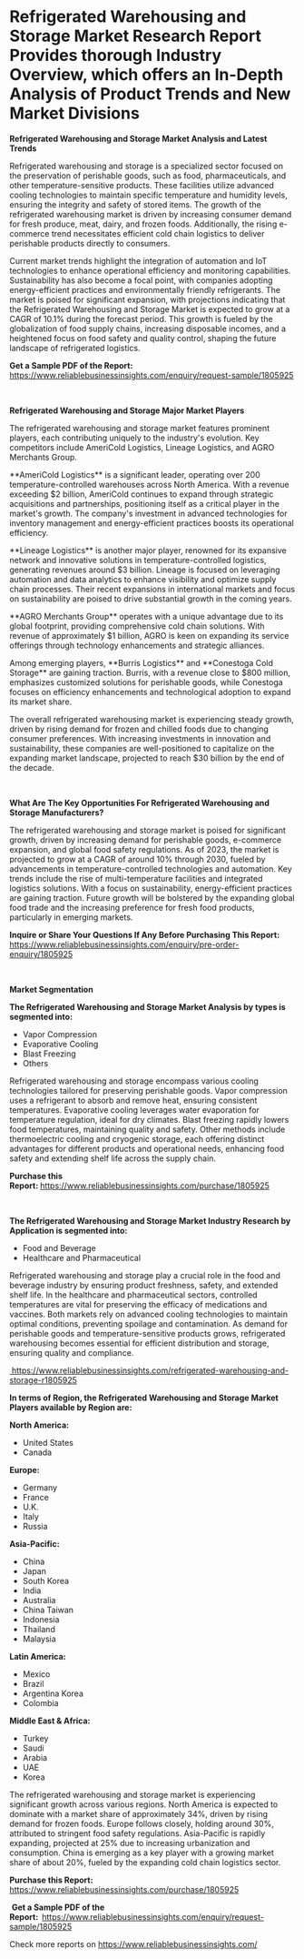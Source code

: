 <p><h1>Refrigerated Warehousing and Storage Market Research Report Provides thorough Industry Overview, which offers an In-Depth Analysis of Product Trends and New Market Divisions</h1></p><p><strong>Refrigerated Warehousing and Storage Market Analysis and Latest Trends</strong></p>
<p><p>Refrigerated warehousing and storage is a specialized sector focused on the preservation of perishable goods, such as food, pharmaceuticals, and other temperature-sensitive products. These facilities utilize advanced cooling technologies to maintain specific temperature and humidity levels, ensuring the integrity and safety of stored items. The growth of the refrigerated warehousing market is driven by increasing consumer demand for fresh produce, meat, dairy, and frozen foods. Additionally, the rising e-commerce trend necessitates efficient cold chain logistics to deliver perishable products directly to consumers.</p><p>Current market trends highlight the integration of automation and IoT technologies to enhance operational efficiency and monitoring capabilities. Sustainability has also become a focal point, with companies adopting energy-efficient practices and environmentally friendly refrigerants. The market is poised for significant expansion, with projections indicating that the Refrigerated Warehousing and Storage Market is expected to grow at a CAGR of 10.1% during the forecast period. This growth is fueled by the globalization of food supply chains, increasing disposable incomes, and a heightened focus on food safety and quality control, shaping the future landscape of refrigerated logistics.</p></p>
<p><strong>Get a Sample PDF of the Report:&nbsp;</strong> <a href="https://www.reliablebusinessinsights.com/enquiry/request-sample/1805925?utm_campaign=3007&utm_medium=2&utm_source=Github&utm_content=ia&utm_term=11032025&utm_id=refrigerated-warehousing-and-storage">https://www.reliablebusinessinsights.com/enquiry/request-sample/1805925</a></p>
<p>&nbsp;</p>
<p><strong>Refrigerated Warehousing and Storage Major Market Players</strong></p>
<p><p>The refrigerated warehousing and storage market features prominent players, each contributing uniquely to the industry's evolution. Key competitors include AmeriCold Logistics, Lineage Logistics, and AGRO Merchants Group.</p><p>**AmeriCold Logistics** is a significant leader, operating over 200 temperature-controlled warehouses across North America. With a revenue exceeding $2 billion, AmeriCold continues to expand through strategic acquisitions and partnerships, positioning itself as a critical player in the market's growth. The company's investment in advanced technologies for inventory management and energy-efficient practices boosts its operational efficiency.</p><p>**Lineage Logistics** is another major player, renowned for its expansive network and innovative solutions in temperature-controlled logistics, generating revenues around $3 billion. Lineage is focused on leveraging automation and data analytics to enhance visibility and optimize supply chain processes. Their recent expansions in international markets and focus on sustainability are poised to drive substantial growth in the coming years.</p><p>**AGRO Merchants Group** operates with a unique advantage due to its global footprint, providing comprehensive cold chain solutions. With revenue of approximately $1 billion, AGRO is keen on expanding its service offerings through technology enhancements and strategic alliances.</p><p>Among emerging players, **Burris Logistics** and **Conestoga Cold Storage** are gaining traction. Burris, with a revenue close to $800 million, emphasizes customized solutions for perishable goods, while Conestoga focuses on efficiency enhancements and technological adoption to expand its market share.</p><p>The overall refrigerated warehousing market is experiencing steady growth, driven by rising demand for frozen and chilled foods due to changing consumer preferences. With increasing investments in innovation and sustainability, these companies are well-positioned to capitalize on the expanding market landscape, projected to reach $30 billion by the end of the decade.</p></p>
<p>&nbsp;</p>
<p><strong>What Are The Key Opportunities For Refrigerated Warehousing and Storage Manufacturers?</strong></p>
<p><p>The refrigerated warehousing and storage market is poised for significant growth, driven by increasing demand for perishable goods, e-commerce expansion, and global food safety regulations. As of 2023, the market is projected to grow at a CAGR of around 10% through 2030, fueled by advancements in temperature-controlled technologies and automation. Key trends include the rise of multi-temperature facilities and integrated logistics solutions. With a focus on sustainability, energy-efficient practices are gaining traction. Future growth will be bolstered by the expanding global food trade and the increasing preference for fresh food products, particularly in emerging markets.</p></p>
<p><strong>Inquire or Share Your Questions If Any Before Purchasing This Report:</strong> <a href="https://www.reliablebusinessinsights.com/enquiry/pre-order-enquiry/1805925?utm_campaign=3007&utm_medium=2&utm_source=Github&utm_content=ia&utm_term=11032025&utm_id=refrigerated-warehousing-and-storage">https://www.reliablebusinessinsights.com/enquiry/pre-order-enquiry/1805925</a></p>
<p>&nbsp;</p>
<p><strong>Market Segmentation</strong></p>
<p><strong>The Refrigerated Warehousing and Storage Market Analysis by types is segmented into:</strong></p>
<p><ul><li>Vapor Compression</li><li>Evaporative Cooling</li><li>Blast Freezing</li><li>Others</li></ul></p>
<p><p>Refrigerated warehousing and storage encompass various cooling technologies tailored for preserving perishable goods. Vapor compression uses a refrigerant to absorb and remove heat, ensuring consistent temperatures. Evaporative cooling leverages water evaporation for temperature regulation, ideal for dry climates. Blast freezing rapidly lowers food temperatures, maintaining quality and safety. Other methods include thermoelectric cooling and cryogenic storage, each offering distinct advantages for different products and operational needs, enhancing food safety and extending shelf life across the supply chain.</p></p>
<p><strong>Purchase this Report:&nbsp;</strong><a href="https://www.reliablebusinessinsights.com/purchase/1805925?utm_campaign=3007&utm_medium=2&utm_source=Github&utm_content=ia&utm_term=11032025&utm_id=refrigerated-warehousing-and-storage">https://www.reliablebusinessinsights.com/purchase/1805925</a></p>
<p>&nbsp;</p>
<p><strong>The Refrigerated Warehousing and Storage Market Industry Research by Application is segmented into:</strong></p>
<p><ul><li>Food and Beverage</li><li>Healthcare and Pharmaceutical</li></ul></p>
<p><p>Refrigerated warehousing and storage play a crucial role in the food and beverage industry by ensuring product freshness, safety, and extended shelf life. In the healthcare and pharmaceutical sectors, controlled temperatures are vital for preserving the efficacy of medications and vaccines. Both markets rely on advanced cooling technologies to maintain optimal conditions, preventing spoilage and contamination. As demand for perishable goods and temperature-sensitive products grows, refrigerated warehousing becomes essential for efficient distribution and storage, ensuring quality and compliance.</p></p>
<p><a href="https://www.reliablebusinessinsights.com/refrigerated-warehousing-and-storage-r1805925?utm_campaign=3007&utm_medium=2&utm_source=Github&utm_content=ia&utm_term=11032025&utm_id=refrigerated-warehousing-and-storage">&nbsp;https://www.reliablebusinessinsights.com/refrigerated-warehousing-and-storage-r1805925</a></p>
<p><strong>In terms of Region, the Refrigerated Warehousing and Storage Market Players available by Region are:</strong></p>
<p>
    <p> <strong> North America: </strong>
        <ul>
            <li>United States</li>
            <li>Canada</li>
        </ul>
        </p> 
    <p> <strong> Europe: </strong>
        <ul>
            <li>Germany</li>
            <li>France</li>
            <li>U.K.</li>
            <li>Italy</li>
            <li>Russia</li>
        </ul>
        </p> 
    <p> <strong> Asia-Pacific: </strong>
        <ul>
            <li>China</li>
            <li>Japan</li>
            <li>South Korea</li>
            <li>India</li>
            <li>Australia</li>
            <li>China Taiwan</li>
            <li>Indonesia</li>
            <li>Thailand</li>
            <li>Malaysia</li>
        </ul>
        </p> 
    <p> <strong> Latin America: </strong>
        <ul>
            <li>Mexico</li>
            <li>Brazil</li>
            <li>Argentina Korea</li>
            <li>Colombia</li>
        </ul>
        </p> 
    <p> <strong> Middle East & Africa: </strong>
        <ul>
            <li>Turkey</li>
            <li>Saudi</li>
            <li>Arabia</li>
            <li>UAE</li>
            <li>Korea</li>
        </ul>
    </p>
    </p>
<p><p>The refrigerated warehousing and storage market is experiencing significant growth across various regions. North America is expected to dominate with a market share of approximately 34%, driven by rising demand for frozen foods. Europe follows closely, holding around 30%, attributed to stringent food safety regulations. Asia-Pacific is rapidly expanding, projected at 25% due to increasing urbanization and consumption. China is emerging as a key player with a growing market share of about 20%, fueled by the expanding cold chain logistics sector.</p></p>
<p><strong>Purchase this Report: </strong><a href="https://www.reliablebusinessinsights.com/purchase/1805925?utm_campaign=3007&utm_medium=2&utm_source=Github&utm_content=ia&utm_term=11032025&utm_id=refrigerated-warehousing-and-storage">https://www.reliablebusinessinsights.com/purchase/1805925</a></p>
<p>&nbsp;<strong>Get a Sample PDF of the Report:&nbsp;&nbsp;</strong><a href="https://www.reliablebusinessinsights.com/enquiry/request-sample/1805925?utm_campaign=3007&utm_medium=2&utm_source=Github&utm_content=ia&utm_term=11032025&utm_id=refrigerated-warehousing-and-storage">https://www.reliablebusinessinsights.com/enquiry/request-sample/1805925</a></p>
<p><strong></strong></p>
<p>Check more reports on <a href="https://www.reliablebusinessinsights.com/?utm_campaign=3007&utm_medium=2&utm_source=Github&utm_content=ia&utm_term=11032025&utm_id=refrigerated-warehousing-and-storage">https://www.reliablebusinessinsights.com/</a></p>
